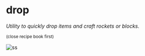 # drop  
  
<i>Utility to quickly drop items and craft rockets or blocks.</i>

<sub>(close recipe book first)</sub>

![ss](https://github.com/user-attachments/assets/bf8908d3-11dc-42b8-910f-4f20a3fe5d34)
